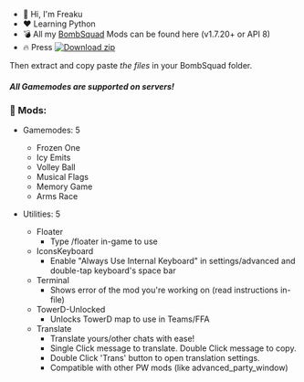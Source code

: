 - 👋 Hi, I'm Freaku
- ❤️ Learning Python
- 💣 All my [BombSquad](https://www.froemling.net/apps/bombsquad) Mods can be found here (v1.7.20+ or API 8)
- 🔥 Press [![Download zip](https://custom-icon-badges.demolab.com/badge/-Download-blue?style=for-the-badge&logo=download&logoColor=white "Download zip")](https://github.com/Freaku17/BombSquad-Mods-byFreaku/archive/refs/heads/main.zip) 

Then extract and copy paste *the files* in your BombSquad folder.

##### All Gamemodes are supported on servers!

### 🎯 Mods:
* Gamemodes: 5
   * Frozen One
   * Icy Emits
   * Volley Ball
   * Musical Flags
   * Memory Game
   * Arms Race

* Utilities: 5
   * Floater
      * Type /floater in-game to use
   * IconsKeyboard
      * Enable "Always Use Internal Keyboard" in settings/advanced and double-tap keyboard's space bar
   * Terminal
      * Shows error of the mod you're working on (read instructions in-file)
   * TowerD-Unlocked
      * Unlocks TowerD map to use in Teams/FFA
   * Translate
      * Translate yours/other chats with ease!
      * Single Click message to translate. Double Click message to copy.
      * Double Click 'Trans' button to open translation settings.
      * Compatible with other PW mods (like advanced_party_window)
